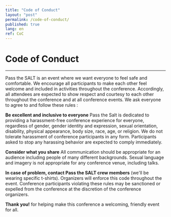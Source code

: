```yaml
---
title: "Code of Conduct"
layout: "post"
permalink: /code-of-conduct/
published: true
lang: en
ref: CoC
---
```

# Code of Conduct

---

Pass the SALT is an event where we want everyone to feel safe and comfortable. We encourage all participants to make each other feel welcome and included in activities throughout the conference. Accordingly, all attendees are expected to show respect and courtesy to each other throughout the conference and at all conference events. We ask everyone to agree to and follow these rules :

**Be excellent and inclusive to everyone** Pass the Salt is dedicated to providing a harassment-free conference experience for everyone, regardless of gender, gender identity and expression, sexual orientation, disability, physical appearance, body size, race, age, or religion. We do not tolerate harassment of conference participants in any form. Participants asked to stop any harassing behavior are expected to comply immediately.

**Consider what you share** All communication should be appropriate for an audience including people of many different backgrounds. Sexual language and imagery is not appropriate for any conference venue, including talks.

**In case of problem, contact Pass the SALT crew members** (we'll be wearing specific t-shirts). Organizers will enforce this code throughout the event. Conference participants violating these rules may be sanctioned or expelled from the conference at the discretion of the conference organizers.  

**Thank you!** for helping make this conference a welcoming, friendly event for all.     

